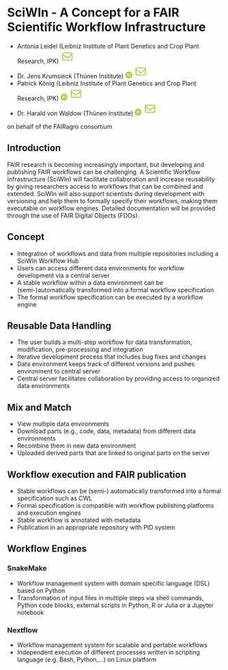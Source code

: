 # SciWIn - A Concept for a FAIR Scientific Workflow Infrastructure

- Antonia Leidel (Leibniz Institute of Plant Genetics and Crop Plant Research, IPK) [![E-Mail](./assets/mail.svg)](mailto:leidel@ipk-gatersleben.de)
- Dr. Jens Krumsieck (Thünen Institute) [![ORCID: 0000-0001-6242-5846](./assets/orcid.png)](https://orcid.org/0000-0001-6242-5846) [![E-Mail](./assets/mail.svg)](mailto:jens.krumsieck@thuenen.de)
- Patrick König (Leibniz Institute of Plant Genetics and Crop Plant Research, IPK) [![ORCID: 0000-0002-8948-6793](./assets/orcid.png)](https://orcid.org/0000-0002-8948-6793) [![E-Mail](./assets/mail.svg)](mailto:koenig@ipk-gatersleben.de)
- Dr. Harald von Waldow (Thünen Institute) [![ORCID: 0000-0003-4800-2833](./assets/orcid.png)](https://orcid.org/0000-0003-4800-2833) [![E-Mail](./assets/mail.svg)](mailto:harald.vonwaldow@thuenen.de)

on behalf of the FAIRagro consortium


## Introduction

FAIR research is becoming increasingly important, but developing and publishing FAIR workflows can be challenging. A Scientific Workflow Infrastructure (SciWIn) will facilitate collaboration and increase reusability by giving researchers access to workflows that can be combined and extended. SciWIn will also support scientists during development with versioning and help them to formally specify their workflows, making them executable on workflow engines. Detailed documentation will be provided through the use of FAIR Digital Objects (FDOs). 
 

## Concept
- Integration of workflows and data from multiple repositories including a SciWIn Workflow Hub
- Users can access different data environments for workflow development via a central server 
- A stable workflow within a data environment can be (semi-)automatically transformed into a formal workflow specification
- The formal workflow specification can be executed by a workflow engine

## Reusable Data Handling
- The user builds a multi-step workflow for data transformation, modification, pre-processing and integration 
- Iterative development process that includes bug fixes and changes
- Data environment keeps track of different versions and pushes environment to central server
- Central server facilitates collaboration by providing access to organized data environments

## Mix and Match
- View multiple data environments
- Download parts (e.g., code, data, metadata) from different data environments
- Recombine them in new data environment
- Uploaded derived parts that are linked to original parts on the server


## Workflow execution and FAIR publication
- Stable workflows can be (semi-) automatically transformed into a formal specification such as CWL
- Formal specification is compatible with workflow publishing platforms and execution engines 
- Stable workflow is annotated with metadata
- Publication in an appropriate repository with PID system

## Workflow Engines
### SnakeMake
- Workflow management system with domain specific language (DSL) based on Python
- Transformation of input files in multiple steps via shell commands, Python code blocks, external scripts in Python, R or Julia or a Jupyter notebook

### Nextflow
- Workflow management system for scalable and portable workflows
- Independent execution of different processes written in scripting language (e.g. Bash, Python,...) on Linux platform 
